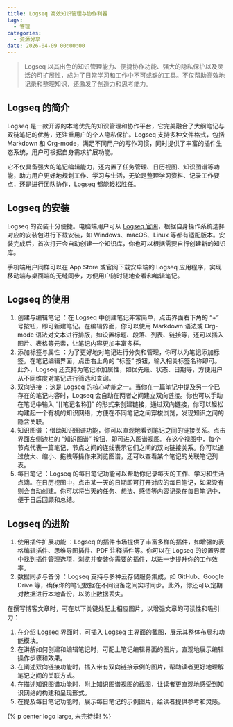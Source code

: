 ```yaml
---
title: Logseq 高效知识管理与协作利器
tags:
  - 管理
categories:
  - 资源分享
date: 2026-04-09 00:00:00
---
```


> Logseq 以其出色的知识管理能力、便捷协作功能、强大的隐私保护以及灵活的可扩展性，成为了日常学习和工作中不可或缺的工具。不仅帮助高效地记录和整理知识，还激发了创造力和思考能力。

<!-- more -->

## Logseq 的简介

Logseq 是一款开源的本地优先的知识管理和协作平台，它完美融合了大纲笔记与双链笔记的优势，还注重用户的个人隐私保护。Logseq 支持多种文件格式，包括 Markdown 和 Org-mode，满足不同用户的写作习惯，同时提供了丰富的插件生态系统，用户可根据自身需求扩展功能。

它不仅具备强大的笔记编辑能力，还内置了任务管理、日历视图、知识图谱等功能，助力用户更好地规划工作、学习与生活，无论是整理学习资料、记录工作要点，还是进行团队协作，Logseq 都能轻松胜任。

## Logseq 的安装

Logseq 的安装十分便捷。电脑端用户可从 [Logseq 官网](https://logseq.com/)，根据自身操作系统选择对应的安装包进行下载安装，如 Windows、macOS、Linux 等都有适配版本。安装完成后，首次打开会自动创建一个知识库，你也可以根据需要自行创建新的知识库。

手机端用户同样可以在 App Store 或官网下载安卓端的 Logseq 应用程序，实现移动端与桌面端的无缝同步，方便用户随时随地查看和编辑笔记。

## Logseq 的使用

  1. 创建与编辑笔记 ：在 Logseq 中创建笔记非常简单，点击界面右下角的 “+” 号按钮，即可新建笔记。在编辑界面，你可以使用 Markdown 语法或 Org-mode 语法对文本进行排版，如设置标题、段落、列表、链接等，还可以插入图片、表格等元素，让笔记内容更加丰富多样。
  2. 添加标签与属性 ：为了更好地对笔记进行分类和管理，你可以为笔记添加标签。在笔记编辑界面，点击右上角的 “标签” 按钮，输入相关标签名称即可。此外，Logseq 还支持为笔记添加属性，如优先级、状态、日期等，方便用户从不同维度对笔记进行筛选和查询。
  3. 双向链接 ：这是 Logseq 的核心功能之一。当你在一篇笔记中提及另一个已存在的笔记内容时，Logseq 会自动在两者之间建立双向链接。你也可以手动在笔记中输入 “[[笔记名称]]” 的形式来创建链接，通过双向链接，你可以轻松构建起一个有机的知识网络，方便在不同笔记之间穿梭浏览，发现知识之间的隐含关联。
  4. 知识图谱 ：借助知识图谱功能，你可以直观地看到笔记之间的链接关系。点击界面左侧边栏的 “知识图谱” 按钮，即可进入图谱视图。在这个视图中，每个节点代表一篇笔记，节点之间的连线表示它们之间的双向链接关系。你可以通过放大、缩小、拖拽等操作来浏览图谱，还可以查看某个笔记的关联笔记列表。
  5. 每日笔记 ：Logseq 的每日笔记功能可以帮助你记录每天的工作、学习和生活点滴。在日历视图中，点击某一天的日期即可打开对应的每日笔记，如果没有则会自动创建。你可以将当天的任务、想法、感悟等内容记录在每日笔记中，便于日后回顾和总结。

## Logseq 的进阶

  1. 使用插件扩展功能 ：Logseq 的插件市场提供了丰富多样的插件，如增强的表格编辑插件、思维导图插件、PDF 注释插件等。你可以在 Logseq 的设置界面中找到插件管理选项，浏览并安装你需要的插件，以进一步提升你的工作效率。
  2. 数据同步与备份 ：Logseq 支持与多种云存储服务集成，如 GitHub、Google Drive 等，确保你的笔记数据在不同设备之间实时同步。此外，你还可以定期对数据进行本地备份，以防止数据丢失。

在撰写博客文章时，可在以下关键处配上相应图片，以增强文章的可读性和吸引力：

  1. 在介绍 Logseq 界面时，可插入 Logseq 主界面的截图，展示其整体布局和功能模块。
  2. 在讲解如何创建和编辑笔记时，可配上笔记编辑界面的图片，直观地展示编辑操作步骤和效果。
  3. 在阐述双向链接功能时，插入带有双向链接示例的图片，帮助读者更好地理解笔记之间的关联方式。
  4. 在描述知识图谱功能时，附上知识图谱视图的截图，让读者更直观地感受到知识网络的构建和呈现形式。
  5. 在提及每日笔记功能时，展示每日笔记的示例图片，给读者提供参考和灵感。

{% p center logo large, 未完待续! %}